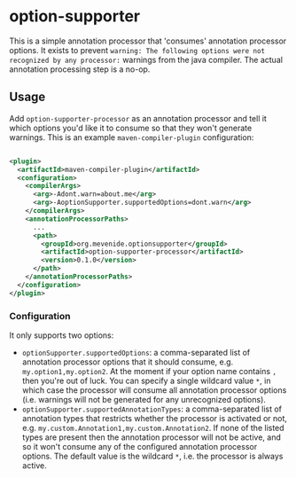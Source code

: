 # option-supporter

This is a simple annotation processor that 'consumes' annotation processor options. It exists to
prevent `warning: The following options were not recognized by any processor:` warnings from the
java compiler. The actual annotation processing step is a no-op.

## Usage

Add `option-supporter-processor` as an annotation processor and tell it which options you'd like
it to consume so that they won't generate warnings. This is an example `maven-compiler-plugin`
configuration:

```xml

<plugin>
  <artifactId>maven-compiler-plugin</artifactId>
  <configuration>
    <compilerArgs>
      <arg>-Adont.warn=about.me</arg>
      <arg>-AoptionSupporter.supportedOptions=dont.warn</arg>
    </compilerArgs>
    <annotationProcessorPaths>
      ...
      <path>
        <groupId>org.mevenide.optionsupporter</groupId>
        <artifactId>option-supporter-processor</artifactId>
        <version>0.1.0</version>
      </path>
    </annotationProcessorPaths>
  </configuration>
</plugin>
```

### Configuration

It only supports two options:

* `optionSupporter.supportedOptions`: a comma-separated list of annotation processor options that it
  should consume, e.g. `my.option1,my.option2`. At the moment if your option name contains `,` then
  you're out of luck. You can specify a single wildcard value `*`, in which case the processor will
  consume all annotation processor options (i.e. warnings will not be generated for any unrecognized
  options).
* `optionSupporter.supportedAnnotationTypes`: a comma-separated list of annotation types that
  restricts whether the processor is activated or not, e.g.
  `my.custom.Annotation1,my.custom.Annotation2`. If none of the listed types are present then
  the annotation processor will not be active, and so it won't consume any of the configured
  annotation processor options. The default value is the wildcard `*`, i.e. the processor is always
  active.
